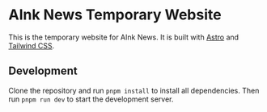 # AInk News Temporary Website

This is the temporary website for AInk News. It is built with [Astro](https://astro.build) and [Tailwind CSS](https://tailwindcss.com).

## Development

Clone the repository and run `pnpm install` to install all dependencies. Then run `pnpm run dev` to start the development server.
